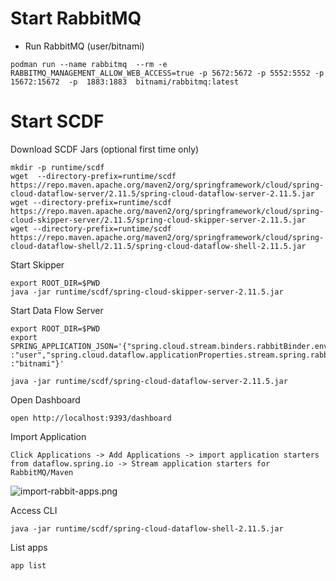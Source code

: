 
# Start RabbitMQ


- Run RabbitMQ (user/bitnami)
```shell
podman run --name rabbitmq  --rm -e RABBITMQ_MANAGEMENT_ALLOW_WEB_ACCESS=true -p 5672:5672 -p 5552:5552 -p 15672:15672  -p  1883:1883  bitnami/rabbitmq:latest 
```


# Start SCDF


Download SCDF Jars (optional first time only)

```shell
mkdir -p runtime/scdf
wget  --directory-prefix=runtime/scdf https://repo.maven.apache.org/maven2/org/springframework/cloud/spring-cloud-dataflow-server/2.11.5/spring-cloud-dataflow-server-2.11.5.jar
wget --directory-prefix=runtime/scdf https://repo.maven.apache.org/maven2/org/springframework/cloud/spring-cloud-skipper-server/2.11.5/spring-cloud-skipper-server-2.11.5.jar
wget --directory-prefix=runtime/scdf https://repo.maven.apache.org/maven2/org/springframework/cloud/spring-cloud-dataflow-shell/2.11.5/spring-cloud-dataflow-shell-2.11.5.jar
```


Start Skipper
```shell
export ROOT_DIR=$PWD
java -jar runtime/scdf/spring-cloud-skipper-server-2.11.5.jar
```


Start Data Flow Server
```shell
export ROOT_DIR=$PWD 
export SPRING_APPLICATION_JSON='{"spring.cloud.stream.binders.rabbitBinder.environment.spring.rabbitmq.username":"user","spring.cloud.stream.binders.rabbitBinder.environment.spring.rabbitmq.password":"bitnami","spring.rabbitmq.username":"user","spring.rabbitmq.password":"bitnami","spring.cloud.dataflow.applicationProperties.stream.spring.rabbitmq.username" :"user","spring.cloud.dataflow.applicationProperties.stream.spring.rabbitmq.password" :"bitnami"}'

java -jar runtime/scdf/spring-cloud-dataflow-server-2.11.5.jar
```


Open Dashboard

```shell
open http://localhost:9393/dashboard
```


Import Application

    Click Applications -> Add Applications -> import application starters from dataflow.spring.io -> Stream application starters for RabbitMQ/Maven

![import-rabbit-apps.png](images/import-rabbit-apps.png)



Access CLI

```shell
java -jar runtime/scdf/spring-cloud-dataflow-shell-2.11.5.jar
```

List apps

```shell
app list
```